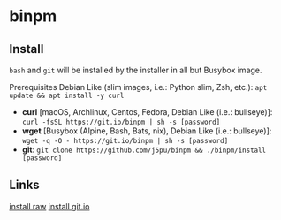 #  binpm

## Install 
`bash` and `git` will be installed by the installer in all but Busybox image.

Prerequisites Debian Like (slim images, i.e.: Python slim, Zsh, etc.): 
`apt update && apt install -y curl`

* **curl** [macOS, Archlinux, Centos, Fedora, Debian Like (i.e.: bullseye)]: 
`curl -fsSL https://git.io/binpm | sh -s [password]`
* **wget** [Busybox (Alpine, Bash, Bats, nix), Debian Like (i.e.: bullseye)]: 
`wget -q -O - https://git.io/binpm | sh -s [password]`
* **git**: 
`git clone https://github.com/j5pu/binpm && ./binpm/install [password]`

## Links
[install raw](https://raw.githubusercontent.com/j5pu/binpm/main/install)
[install git.io](https://git.io/binpm)

